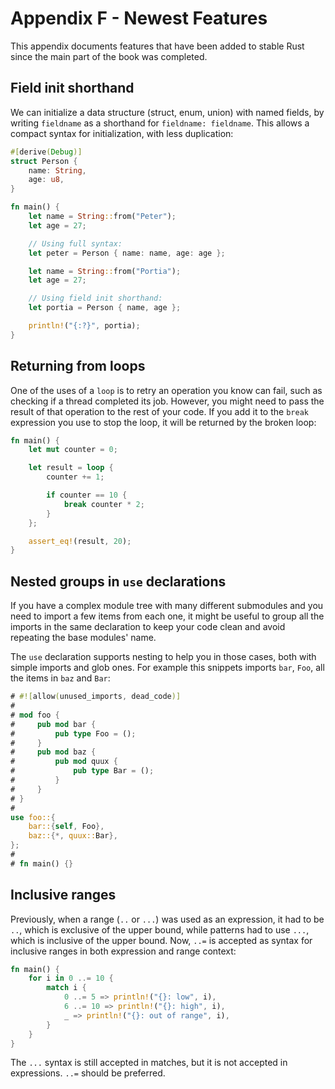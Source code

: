 # Appendix F - Newest Features

This appendix documents features that have been added to stable Rust since the
main part of the book was completed.


## Field init shorthand

We can initialize a data structure (struct, enum, union) with named
fields, by writing `fieldname` as a shorthand for `fieldname: fieldname`.
This allows a compact syntax for initialization, with less duplication:

```rust
#[derive(Debug)]
struct Person {
    name: String,
    age: u8,
}

fn main() {
    let name = String::from("Peter");
    let age = 27;

    // Using full syntax:
    let peter = Person { name: name, age: age };

    let name = String::from("Portia");
    let age = 27;

    // Using field init shorthand:
    let portia = Person { name, age };

    println!("{:?}", portia);
}
```


## Returning from loops

One of the uses of a `loop` is to retry an operation you know can fail, such as
checking if a thread completed its job. However, you might need to pass the
result of that operation to the rest of your code. If you add it to the `break`
expression you use to stop the loop, it will be returned by the broken loop:

```rust
fn main() {
    let mut counter = 0;

    let result = loop {
        counter += 1;

        if counter == 10 {
            break counter * 2;
        }
    };

    assert_eq!(result, 20);
}
```

## Nested groups in `use` declarations

If you have a complex module tree with many different submodules and you need
to import a few items from each one, it might be useful to group all the
imports in the same declaration to keep your code clean and avoid repeating the
base modules' name.

The `use` declaration supports nesting to help you in those cases, both with
simple imports and glob ones. For example this snippets imports `bar`, `Foo`,
all the items in `baz` and `Bar`:

```rust
# #![allow(unused_imports, dead_code)]
#
# mod foo {
#     pub mod bar {
#         pub type Foo = ();
#     }
#     pub mod baz {
#         pub mod quux {
#             pub type Bar = ();
#         }
#     }
# }
#
use foo::{
    bar::{self, Foo},
    baz::{*, quux::Bar},
};
#
# fn main() {}
```

## Inclusive ranges

Previously, when a range (`..` or `...`) was used as an expression, it had to be
`..`, which is exclusive of the upper bound, while patterns had to use `...`,
which is inclusive of the upper bound. Now, `..=` is accepted as syntax for
inclusive ranges in both expression and range context:

```rust
fn main() {
    for i in 0 ..= 10 {
        match i {
            0 ..= 5 => println!("{}: low", i),
            6 ..= 10 => println!("{}: high", i),
            _ => println!("{}: out of range", i),
        }
    }
}
```

The `...` syntax is still accepted in matches, but it is not accepted in
expressions. `..=` should be preferred.
